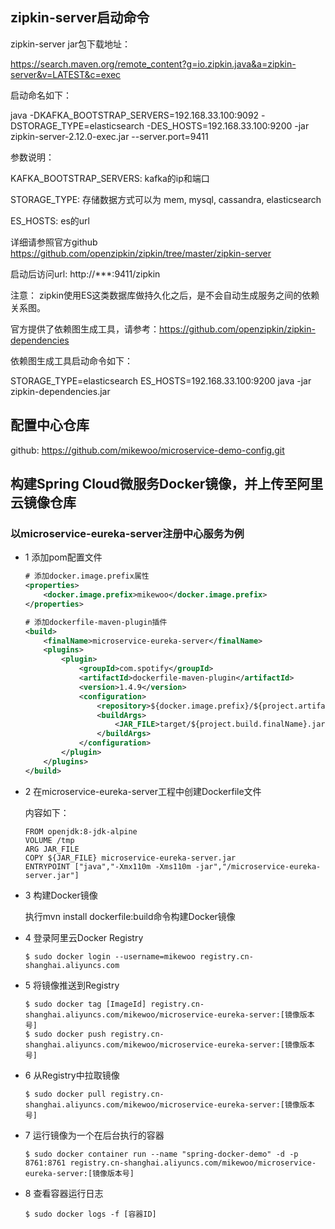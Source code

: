 ## zipkin-server启动命令

zipkin-server jar包下载地址：

https://search.maven.org/remote_content?g=io.zipkin.java&a=zipkin-server&v=LATEST&c=exec

启动命名如下：

java -DKAFKA_BOOTSTRAP_SERVERS=192.168.33.100:9092 -DSTORAGE_TYPE=elasticsearch -DES_HOSTS=192.168.33.100:9200 -jar zipkin-server-2.12.0-exec.jar --server.port=9411

参数说明：

KAFKA_BOOTSTRAP_SERVERS: kafka的ip和端口

STORAGE_TYPE: 存储数据方式可以为 mem, mysql, cassandra, elasticsearch

ES_HOSTS: es的url 

详细请参照官方github https://github.com/openzipkin/zipkin/tree/master/zipkin-server

启动后访问url: http://***:9411/zipkin

注意： zipkin使用ES这类数据库做持久化之后，是不会自动生成服务之间的依赖关系图。

官方提供了依赖图生成工具，请参考：https://github.com/openzipkin/zipkin-dependencies

依赖图生成工具启动命令如下：

STORAGE_TYPE=elasticsearch ES_HOSTS=192.168.33.100:9200 java -jar zipkin-dependencies.jar


## 配置中心仓库

github: https://github.com/mikewoo/microservice-demo-config.git


## 构建Spring Cloud微服务Docker镜像，并上传至阿里云镜像仓库

### 以microservice-eureka-server注册中心服务为例

* 1 添加pom配置文件

    ```xml
    # 添加docker.image.prefix属性
    <properties>
        <docker.image.prefix>mikewoo</docker.image.prefix>
    </properties>
    
    # 添加dockerfile-maven-plugin插件
    <build>
        <finalName>microservice-eureka-server</finalName>
        <plugins>
            <plugin>
                <groupId>com.spotify</groupId>
                <artifactId>dockerfile-maven-plugin</artifactId>
                <version>1.4.9</version>
                <configuration>
                    <repository>${docker.image.prefix}/${project.artifactId}</repository>
                    <buildArgs>
                        <JAR_FILE>target/${project.build.finalName}.jar</JAR_FILE>
                    </buildArgs>
                </configuration>
            </plugin>
        </plugins>
    </build>
    ```

* 2 在microservice-eureka-server工程中创建Dockerfile文件

    内容如下：
    
    ```text
    FROM openjdk:8-jdk-alpine
    VOLUME /tmp
    ARG JAR_FILE
    COPY ${JAR_FILE} microservice-eureka-server.jar
    ENTRYPOINT ["java","-Xmx110m -Xms110m -jar","/microservice-eureka-server.jar"]
    ```

* 3 构建Docker镜像
  
  执行mvn install dockerfile:build命令构建Docker镜像
  
* 4 登录阿里云Docker Registry
  ```text
  $ sudo docker login --username=mikewoo registry.cn-shanghai.aliyuncs.com
  ```
  
* 5 将镜像推送到Registry
  ```text
  $ sudo docker tag [ImageId] registry.cn-shanghai.aliyuncs.com/mikewoo/microservice-eureka-server:[镜像版本号]
  $ sudo docker push registry.cn-shanghai.aliyuncs.com/mikewoo/microservice-eureka-server:[镜像版本号]
  ```
  
* 6 从Registry中拉取镜像
  ```text
  $ sudo docker pull registry.cn-shanghai.aliyuncs.com/mikewoo/microservice-eureka-server:[镜像版本号]
  ```
  
* 7 运行镜像为一个在后台执行的容器
  ```text
  $ sudo docker container run --name "spring-docker-demo" -d -p 8761:8761 registry.cn-shanghai.aliyuncs.com/mikewoo/microservice-eureka-server:[镜像版本号]
  ```
  
* 8 查看容器运行日志
  ```text
  $ sudo docker logs -f [容器ID]
  ```